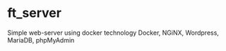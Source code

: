# ft_server
Simple web-server using docker technology
Docker, NGiNX, Wordpress, MariaDB, phpMyAdmin
